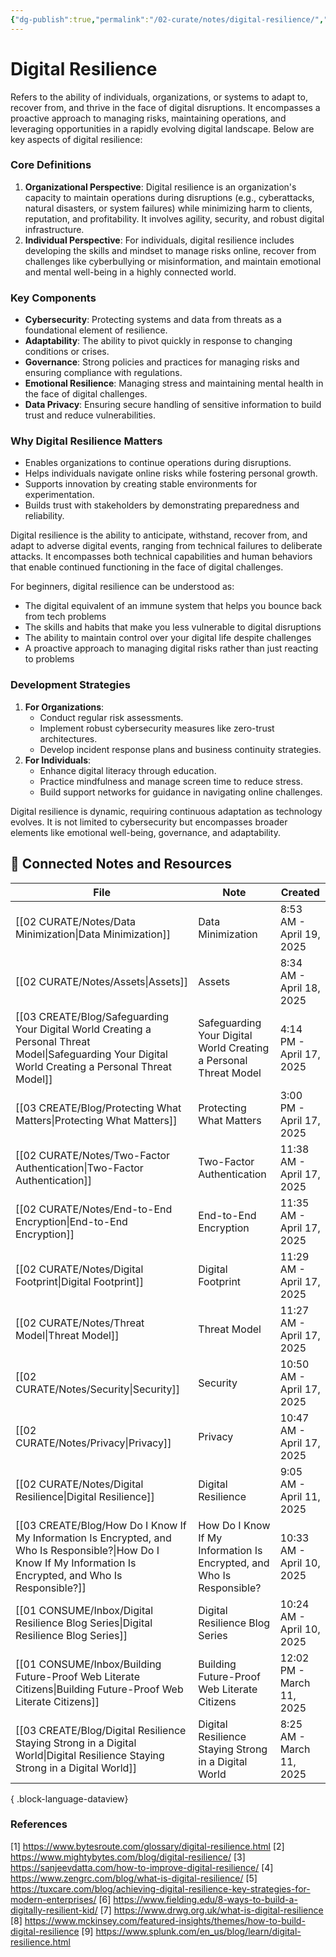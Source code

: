 ```yaml
---
{"dg-publish":true,"permalink":"/02-curate/notes/digital-resilience/","title":"Digital Resilience","tags":["digital-resilience"]}
---
```


# Digital Resilience

Refers to the ability of individuals, organizations, or systems to adapt to, recover from, and thrive in the face of digital disruptions. It encompasses a proactive approach to managing risks, maintaining operations, and leveraging opportunities in a rapidly evolving digital landscape. Below are key aspects of digital resilience:

### **Core Definitions**
1. **Organizational Perspective**: Digital resilience is an organization's capacity to maintain operations during disruptions (e.g., cyberattacks, natural disasters, or system failures) while minimizing harm to clients, reputation, and profitability. It involves agility, security, and robust digital infrastructure.
2. **Individual Perspective**: For individuals, digital resilience includes developing the skills and mindset to manage risks online, recover from challenges like cyberbullying or misinformation, and maintain emotional and mental well-being in a highly connected world.

### **Key Components**
- **Cybersecurity**: Protecting systems and data from threats as a foundational element of resilience.
- **Adaptability**: The ability to pivot quickly in response to changing conditions or crises.
- **Governance**: Strong policies and practices for managing risks and ensuring compliance with regulations.
- **Emotional Resilience**: Managing stress and maintaining mental health in the face of digital challenges.
- **Data Privacy**: Ensuring secure handling of sensitive information to build trust and reduce vulnerabilities.

### **Why Digital Resilience Matters**
- Enables organizations to continue operations during disruptions.
- Helps individuals navigate online risks while fostering personal growth.
- Supports innovation by creating stable environments for experimentation.
- Builds trust with stakeholders by demonstrating preparedness and reliability.

Digital resilience is the ability to anticipate, withstand, recover from, and adapt to adverse digital events, ranging from technical failures to deliberate attacks. It encompasses both technical capabilities and human behaviors that enable continued functioning in the face of digital challenges.

For beginners, digital resilience can be understood as:
- The digital equivalent of an immune system that helps you bounce back from tech problems
- The skills and habits that make you less vulnerable to digital disruptions
- The ability to maintain control over your digital life despite challenges
- A proactive approach to managing digital risks rather than just reacting to problems
### **Development Strategies**
1. **For Organizations**:
   - Conduct regular risk assessments.
   - Implement robust cybersecurity measures like zero-trust architectures.
   - Develop incident response plans and business continuity strategies.
1. **For Individuals**:
   - Enhance digital literacy through education.
   - Practice mindfulness and manage screen time to reduce stress.
   - Build support networks for guidance in navigating online challenges.

Digital resilience is dynamic, requiring continuous adaptation as technology evolves. It is not limited to cybersecurity but encompasses broader elements like emotional well-being, governance, and adaptability.

## 📄 Connected Notes and Resources

| File                                                                                                                                                               | Note                                                                  | Created                   |
| ------------------------------------------------------------------------------------------------------------------------------------------------------------------ | --------------------------------------------------------------------- | ------------------------- |
| [[02 CURATE/Notes/Data Minimization\|Data Minimization]]                                                                                                        | Data Minimization                                                     | 8:53 AM - April 19, 2025  |
| [[02 CURATE/Notes/Assets\|Assets]]                                                                                                                              | Assets                                                                | 8:34 AM - April 18, 2025  |
| [[03 CREATE/Blog/Safeguarding Your Digital World Creating a Personal Threat Model\|Safeguarding Your Digital World Creating a Personal Threat Model]]           | Safeguarding Your Digital World Creating a Personal Threat Model      | 4:14 PM - April 17, 2025  |
| [[03 CREATE/Blog/Protecting What Matters\|Protecting What Matters]]                                                                                             | Protecting What Matters                                               | 3:00 PM - April 17, 2025  |
| [[02 CURATE/Notes/Two-Factor Authentication\|Two-Factor Authentication]]                                                                                        | Two-Factor Authentication                                             | 11:38 AM - April 17, 2025 |
| [[02 CURATE/Notes/End-to-End Encryption\|End-to-End Encryption]]                                                                                                | End-to-End Encryption                                                 | 11:35 AM - April 17, 2025 |
| [[02 CURATE/Notes/Digital Footprint\|Digital Footprint]]                                                                                                        | Digital Footprint                                                     | 11:29 AM - April 17, 2025 |
| [[02 CURATE/Notes/Threat Model\|Threat Model]]                                                                                                                  | Threat Model                                                          | 11:27 AM - April 17, 2025 |
| [[02 CURATE/Notes/Security\|Security]]                                                                                                                          | Security                                                              | 10:50 AM - April 17, 2025 |
| [[02 CURATE/Notes/Privacy\|Privacy]]                                                                                                                            | Privacy                                                               | 10:47 AM - April 17, 2025 |
| [[02 CURATE/Notes/Digital Resilience\|Digital Resilience]]                                                                                                      | Digital Resilience                                                    | 9:05 AM - April 11, 2025  |
| [[03 CREATE/Blog/How Do I Know If My Information Is Encrypted, and Who Is Responsible?\|How Do I Know If My Information Is Encrypted, and Who Is Responsible?]] | How Do I Know If My Information Is Encrypted, and Who Is Responsible? | 10:33 AM - April 10, 2025 |
| [[01 CONSUME/Inbox/Digital Resilience Blog Series\|Digital Resilience Blog Series]]                                                                             | Digital Resilience Blog Series                                        | 10:24 AM - April 10, 2025 |
| [[01 CONSUME/Inbox/Building Future-Proof Web Literate Citizens\|Building Future-Proof Web Literate Citizens]]                                                   | Building Future-Proof Web Literate Citizens                           | 12:02 PM - March 11, 2025 |
| [[03 CREATE/Blog/Digital Resilience Staying Strong in a Digital World\|Digital Resilience Staying Strong in a Digital World]]                                   | Digital Resilience Staying Strong in a Digital World                  | 8:25 AM - March 11, 2025  |

{ .block-language-dataview}


### References
[1] https://www.bytesroute.com/glossary/digital-resilience.html
[2] https://www.mightybytes.com/blog/digital-resilience/
[3] https://sanjeevdatta.com/how-to-improve-digital-resilience/
[4] https://www.zengrc.com/blog/what-is-digital-resilience/
[5] https://tuxcare.com/blog/achieving-digital-resilience-key-strategies-for-modern-enterprises/
[6] https://www.fielding.edu/8-ways-to-build-a-digitally-resilient-kid/
[7] https://www.drwg.org.uk/what-is-digital-resilience
[8] https://www.mckinsey.com/featured-insights/themes/how-to-build-digital-resilience
[9] https://www.splunk.com/en_us/blog/learn/digital-resilience.html


